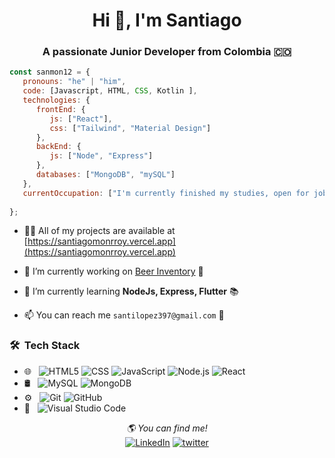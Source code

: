 <h1 align="center">Hi 👋, I'm Santiago</h1>
<h3 align="center">A passionate Junior Developer from Colombia 🇨🇴</h3>



```javascript
const sanmon12 = {
   pronouns: "he" | "him",
   code: [Javascript, HTML, CSS, Kotlin ],
   technologies: {
      frontEnd: {
         js: ["React"],
         css: ["Tailwind", "Material Design"]
      },
      backEnd: {
         js: ["Node", "Express"]
      },
      databases: ["MongoDB", "mySQL"]
   },
   currentOccupation: ["I'm currently finished my studies, open for job opportunities where do my assistantship"],
   
};
```


- 👨‍💻 All of my projects are available at [https://santiagomonrroy.vercel.app](https://santiagomonrroy.vercel.app)

- 🔭 I’m currently working on [Beer Inventory](https://github.com/MnTic3/BuenosAiresApp) 🔨

- 🌱 I’m currently learning **NodeJs, Express, Flutter** 📚

- 📫 You can reach me `santilopez397@gmail.com` 👀

<h3> 🛠 &nbsp;Tech Stack</h3>

- 🌐 &nbsp;
  ![HTML5](https://img.shields.io/badge/-HTML5-333333?style=flat&logo=HTML5)
  ![CSS](https://img.shields.io/badge/-CSS-333333?style=flat&logo=CSS3&logoColor=1572B6)
  ![JavaScript](https://img.shields.io/badge/-JavaScript-333333?style=flat&logo=javascript)
  ![Node.js](https://img.shields.io/badge/-Node.js-333333?style=flat&logo=node.js)
  ![React](https://img.shields.io/badge/-React-333333?style=flat&logo=react)
- 🛢 &nbsp;
  ![MySQL](https://img.shields.io/badge/-MySQL-333333?style=flat&logo=mysql)
  ![MongoDB](https://img.shields.io/badge/-MongoDB-333333?style=flat&logo=mongodb)
- ⚙️ &nbsp;
  ![Git](https://img.shields.io/badge/-Git-333333?style=flat&logo=git)
  ![GitHub](https://img.shields.io/badge/-GitHub-333333?style=flat&logo=github)
- 🔧 &nbsp;
  ![Visual Studio Code](https://img.shields.io/badge/-Visual%20Studio%20Code-333333?style=flat&logo=visual-studio-code&logoColor=007ACC)


<div align='center'>
<i>🌎 You can find me!</i><br>
<a href="https://www.linkedin.com/in/sanmon12" target="_blank"><img src="https://img.shields.io/badge/LinkedIn-%230077B5.svg?&style=flat-square&logo=linkedin&logoColor=white" alt="LinkedIn"></a>
<a href="https://www.twitter.com/san_mon12" target="_blank"><img src="https://img.shields.io/badge/Twitter-%230077B5.svg?&style=flat-square&logo=twitter&logoColor=white" alt="twitter"></a>

</div>
<!--
**Santiago397/Santiago397** is a ✨ _special_ ✨ repository because its `README.md` (this file) appears on your GitHub profile.

Here are some ideas to get you started:

- 🔭 I’m currently working on ...
- 🌱 I’m currently learning ...
- 👯 I’m looking to collaborate on ...
- 🤔 I’m looking for help with ...
- 💬 Ask me about ...
- 📫 How to reach me: ...
- 😄 Pronouns: ...
- ⚡ Fun fact: ...
-->
